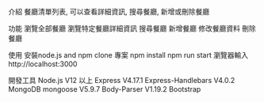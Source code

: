 介紹
餐廳清單列表, 可以查看詳細資訊, 搜尋餐廳, 新增或刪除餐廳

功能
瀏覽全部餐廳
瀏覽特定餐廳詳細資訊
搜尋餐廳
新增餐廳
修改餐廳資料
刪除餐廳

使用
安裝node.js and npm
clone 專案
npm install
npm run start
瀏覽器輸入 http://localhost:3000

開發工具
Node.js V12 以上
Express V4.17.1
Express-Handlebars V4.0.2
MongoDB
mongoose V5.9.7
Body-Parser V1.19.2
Bootstrap
